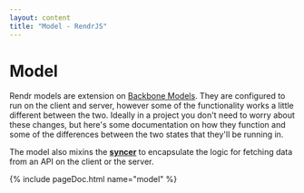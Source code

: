 ```yaml
---
layout: content
title: "Model - RendrJS"
---
```


# Model

Rendr models are extension on [Backbone Models](http://backbonejs.org#Model).  They are configured to run on the client and server, however some of the functionality works a little different between the two.  Ideally in a project you don't need to worry about these changes, but here's some documentation on how they function and some of the differences between the two states that they'll be running in.

The model also mixins the **[syncer](/syncer)** to encapsulate the logic for fetching data from an API on the client or the server.

{% include pageDoc.html name="model" %}
